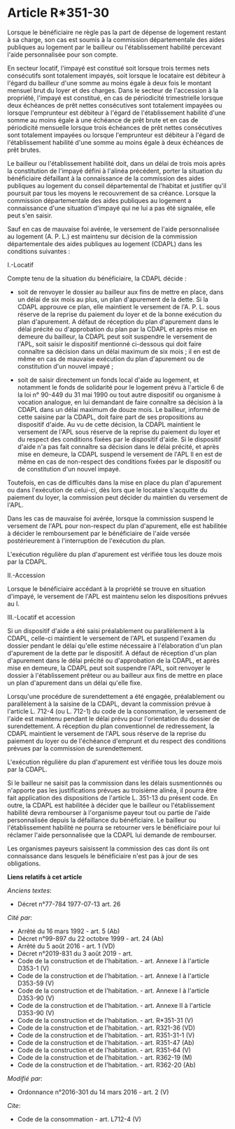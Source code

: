 # Article R*351-30

Lorsque le bénéficiaire ne règle pas la part de dépense de logement restant à sa charge, son cas est soumis à la commission
départementale des aides publiques au logement par le bailleur ou l'établissement habilité percevant l'aide personnalisée
pour son compte. 

En secteur locatif, l'impayé est constitué soit lorsque trois termes nets consécutifs sont totalement impayés, soit lorsque
le locataire est débiteur à l'égard du bailleur d'une somme au moins égale à deux fois le montant mensuel brut du loyer et
des charges. Dans le secteur de l'accession à la propriété, l'impayé est constitué, en cas de périodicité trimestrielle
lorsque deux échéances de prêt nettes consécutives sont totalement impayées ou lorsque l'emprunteur est débiteur à l'égard de
l'établissement habilité d'une somme au moins égale à une échéance de prêt brute et en cas de périodicité mensuelle lorsque
trois échéances de prêt nettes consécutives sont totalement impayées ou lorsque l'emprunteur est débiteur à l'égard de
l'établissement habilité d'une somme au moins égale à deux échéances de prêt brutes. 

Le bailleur ou l'établissement habilité doit, dans un délai de trois mois après la constitution de l'impayé défini à l'alinéa
précédent, porter la situation du bénéficiaire défaillant à la connaissance de la commission des aides publiques au logement
du conseil départemental de l'habitat et justifier qu'il poursuit par tous les moyens le recouvrement de sa créance. Lorsque
la commission départementale des aides publiques au logement a connaissance d'une situation d'impayé qui ne lui a pas été
signalée, elle peut s'en saisir. 

Sauf en cas de mauvaise foi avérée, le versement de l'aide personnalisée au logement (A. P. L.) est maintenu sur décision de
la commission départementale des aides publiques au logement (CDAPL) dans les conditions suivantes : 

I.-Locatif 

Compte tenu de la situation du bénéficiaire, la CDAPL décide :

- soit de renvoyer le dossier au bailleur aux fins de mettre en place, dans un délai de six mois au plus, un plan d'apurement
de la dette. Si la CDAPL approuve ce plan, elle maintient le versement de l'A. P. L. sous réserve de la reprise du paiement
du loyer et de la bonne exécution du plan d'apurement. A défaut de réception du plan d'apurement dans le délai précité ou
d'approbation du plan par la CDAPL et après mise en demeure du bailleur, la CDAPL peut soit suspendre le versement de l'APL,
soit saisir le dispositif mentionné ci-dessous qui doit faire connaître sa décision dans un délai maximum de six mois ; il en
est de même en cas de mauvaise exécution du plan d'apurement ou de constitution d'un nouvel impayé ;

- soit de saisir directement un fonds local d'aide au logement, et notamment le fonds de solidarité pour le logement prévu à
l'article 6 de la loi n° 90-449 du 31 mai 1990 ou tout autre dispositif ou organisme à vocation analogue, en lui demandant de
faire connaître sa décision à la CDAPL dans un délai maximum de douze mois. Le bailleur, informé de cette saisine par la
CDAPL, doit faire part de ses propositions au dispositif d'aide. Au vu de cette décision, la CDAPL maintient le versement de
l'APL sous réserve de la reprise du paiement du loyer et du respect des conditions fixées par le dispositif d'aide. Si le
dispositif d'aide n'a pas fait connaître sa décision dans le délai précité, et après mise en demeure, la CDAPL suspend le
versement de l'APL Il en est de même en cas de non-respect des conditions fixées par le dispositif ou de constitution d'un
nouvel impayé. 

Toutefois, en cas de difficultés dans la mise en place du plan d'apurement ou dans l'exécution de celui-ci, dès lors que le
locataire s'acquitte du paiement du loyer, la commission peut décider du maintien du versement de l'APL. 

Dans les cas de mauvaise foi avérée, lorsque la commission suspend le versement de l'APL pour non-respect du plan
d'apurement, elle est habilitée à décider le remboursement par le bénéficiaire de l'aide versée postérieurement à
l'interruption de l'exécution du plan. 

L'exécution régulière du plan d'apurement est vérifiée tous les douze mois par la CDAPL. 

II.-Accession 

Lorsque le bénéficiaire accédant à la propriété se trouve en situation d'impayé, le versement de l'APL est maintenu selon les
dispositions prévues au I. 

III.-Locatif et accession 

Si un dispositif d'aide a été saisi préalablement ou parallèlement à la CDAPL, celle-ci maintient le versement de l'APL et
suspend l'examen du dossier pendant le délai qu'elle estime nécessaire à l'élaboration d'un plan d'apurement de la dette par
le dispositif. A défaut de réception d'un plan d'apurement dans le délai précité ou d'approbation de la CDAPL, et après mise
en demeure, la CDAPL peut soit suspendre l'APL, soit renvoyer le dossier à l'établissement prêteur ou au bailleur aux fins de
mettre en place un plan d'apurement dans un délai qu'elle fixe. 

Lorsqu'une procédure de surendettement a été engagée, préalablement ou parallèlement à la saisine de la CDAPL, devant la
commission prévue à l'article L. 712-4 (ou L. 712-1) du code de la consommation, le versement de l'aide est maintenu pendant
le délai prévu pour l'orientation du dossier de surendettement. A réception du plan conventionnel de redressement, la CDAPL
maintient le versement de l'APL sous réserve de la reprise du paiement du loyer ou de l'échéance d'emprunt et du respect des
conditions prévues par la commission de surendettement. 

L'exécution régulière du plan d'apurement est vérifiée tous les douze mois par la CDAPL. 

Si le bailleur ne saisit pas la commission dans les délais susmentionnés ou n'apporte pas les justifications prévues au
troisième alinéa, il pourra être fait application des dispositions de l'article L. 351-13 du présent code. En outre, la CDAPL
est habilitée à décider que le bailleur ou l'établissement habilité devra rembourser à l'organisme payeur tout ou partie de
l'aide personnalisée depuis la défaillance du bénéficiaire. Le bailleur ou l'établissement habilité ne pourra se retourner
vers le bénéficiaire pour lui réclamer l'aide personnalisée que la CDAPL lui demande de rembourser. 

Les organismes payeurs saisissent la commission des cas dont ils ont connaissance dans lesquels le bénéficiaire n'est pas à
jour de ses obligations.

**Liens relatifs à cet article**

_Anciens textes_:

  - Décret n°77-784 1977-07-13 art. 26

_Cité par_:

  - Arrêté du 16 mars 1992 - art. 5 (Ab)
  - Décret n°99-897 du 22 octobre 1999 - art. 24 (Ab)
  - Arrêté du 5 août 2016 - art. 1 (VD)
  - Décret n°2019-831 du 3 août 2019 - art.
  - Code de la construction et de l'habitation. - art. Annexe I à l'article D353-1 (V)
  - Code de la construction et de l'habitation. - art. Annexe I à l'article D353-59 (V)
  - Code de la construction et de l'habitation. - art. Annexe I à l'article D353-90 (V)
  - Code de la construction et de l'habitation. - art. Annexe II à l'article D353-90 (V)
  - Code de la construction et de l'habitation. - art. R*351-31 (V)
  - Code de la construction et de l'habitation. - art. R321-36 (VD)
  - Code de la construction et de l'habitation. - art. R351-31-1 (V)
  - Code de la construction et de l'habitation. - art. R351-47 (Ab)
  - Code de la construction et de l'habitation. - art. R351-64 (V)
  - Code de la construction et de l'habitation. - art. R362-19 (M)
  - Code de la construction et de l'habitation. - art. R362-20 (Ab)

_Modifié par_:

  - Ordonnance n°2016-301 du 14 mars 2016 - art. 2 (V)

_Cite_:

  - Code de la consommation - art. L712-4 (V)
